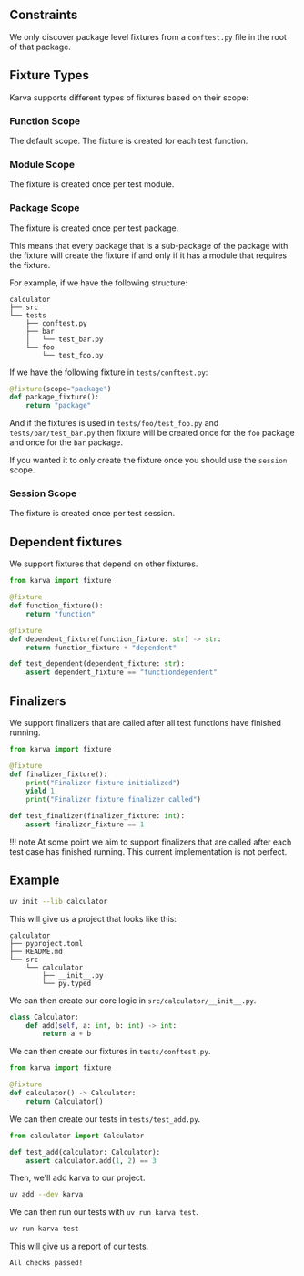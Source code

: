 ## Constraints

We only discover package level fixtures from a `conftest.py` file in the root of that package.

## Fixture Types

Karva supports different types of fixtures based on their scope:

### Function Scope

The default scope. The fixture is created for each test function.

### Module Scope

The fixture is created once per test module.

### Package Scope

The fixture is created once per test package.

This means that every package that is a sub-package of the package with the fixture will create the fixture if and only if it has a module that requires the fixture.

For example, if we have the following structure:

```
calculator
├── src
└── tests
    ├── conftest.py
    ├── bar
    │   └── test_bar.py
    └── foo
        └── test_foo.py
```

If we have the following fixture in `tests/conftest.py`:

```py
@fixture(scope="package")
def package_fixture():
    return "package"
```

And if the fixtures is used in `tests/foo/test_foo.py` and `tests/bar/test_bar.py`
then fixture will be created once for the `foo` package and once for the `bar` package.

If you wanted it to only create the fixture once you should use the `session` scope.

### Session Scope

The fixture is created once per test session.

## Dependent fixtures

We support fixtures that depend on other fixtures.

```py
from karva import fixture

@fixture
def function_fixture():
    return "function"

@fixture
def dependent_fixture(function_fixture: str) -> str:
    return function_fixture + "dependent"

def test_dependent(dependent_fixture: str):
    assert dependent_fixture == "functiondependent"
```

## Finalizers

We support finalizers that are called after all test functions have finished running.

```py
from karva import fixture

@fixture
def finalizer_fixture():
    print("Finalizer fixture initialized")
    yield 1
    print("Finalizer fixture finalizer called")

def test_finalizer(finalizer_fixture: int):
    assert finalizer_fixture == 1
```

!!! note
    At some point we aim to support finalizers that are called after each test case has finished running.
    This current implementation is not perfect.


## Example

```bash
uv init --lib calculator
```

This will give us a project that looks like this:

```
calculator
├── pyproject.toml
├── README.md
└── src
    └── calculator
        ├── __init__.py
        └── py.typed
```

We can then create our core logic in `src/calculator/__init__.py`.

```py
class Calculator:
    def add(self, a: int, b: int) -> int:
        return a + b
```

We can then create our fixtures in `tests/conftest.py`.

```py
from karva import fixture

@fixture
def calculator() -> Calculator:
    return Calculator()
```

We can then create our tests in `tests/test_add.py`.

```py
from calculator import Calculator

def test_add(calculator: Calculator):
    assert calculator.add(1, 2) == 3
```

Then, we'll add karva to our project.

```bash
uv add --dev karva
```

We can then run our tests with `uv run karva test`.

```bash
uv run karva test
```

This will give us a report of our tests.

```
All checks passed!
```
